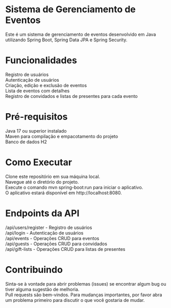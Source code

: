 # Sistema de Gerenciamento de Eventos
Este é um sistema de gerenciamento de eventos desenvolvido em Java utilizando Spring Boot, Spring Data JPA e Spring Security.</br>

# Funcionalidades
Registro de usuários</br>
Autenticação de usuários</br>
Criação, edição e exclusão de eventos</br>
Lista de eventos com detalhes</br>
Registro de convidados e listas de presentes para cada evento</br>
# Pré-requisitos
Java 17 ou superior instalado</br>
Maven para compilação e empacotamento do projeto</br>
Banco de dados H2</br>
# Como Executar
Clone este repositório em sua máquina local.</br>
Navegue até o diretório do projeto.</br>
Execute o comando mvn spring-boot:run para iniciar o aplicativo.</br>
O aplicativo estará disponível em http://localhost:8080.</br>
# Endpoints da API
/api/users/register - Registro de usuários</br>
/api/login - Autenticação de usuários</br>
/api/events - Operações CRUD para eventos</br>
/api/guests - Operações CRUD para convidados</br>
/api/gift-lists - Operações CRUD para listas de presentes</br>


# Contribuindo
Sinta-se à vontade para abrir problemas (issues) se encontrar algum bug ou tiver alguma sugestão de melhoria.</br>
Pull requests são bem-vindos. Para mudanças importantes, por favor abra um problema primeiro para discutir o que você gostaria de mudar.
